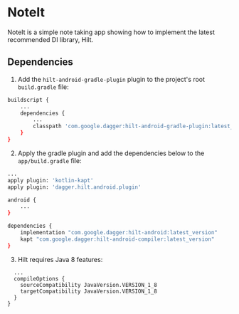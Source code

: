 # NoteIt
NoteIt is a simple note taking app showing how to implement the latest recommended DI library, Hilt.
## Dependencies
1. Add the ```hilt-android-gradle-plugin``` plugin to the project's root ```build.gradle``` file:
```bash
buildscript {
    ...
    dependencies {
        ...
        classpath 'com.google.dagger:hilt-android-gradle-plugin:latest_version'
    }
}
```
2. Apply the gradle plugin and add the dependencies below to the ```app/build.gradle``` file:
```bash
...
apply plugin: 'kotlin-kapt'
apply plugin: 'dagger.hilt.android.plugin'

android {
    ...
}

dependencies {
    implementation "com.google.dagger:hilt-android:latest_version"
    kapt "com.google.dagger:hilt-android-compiler:latest_version"
}
```
3. Hilt requires Java 8 features:
```android {
  ...
  compileOptions {
    sourceCompatibility JavaVersion.VERSION_1_8
    targetCompatibility JavaVersion.VERSION_1_8
  }
}
```
